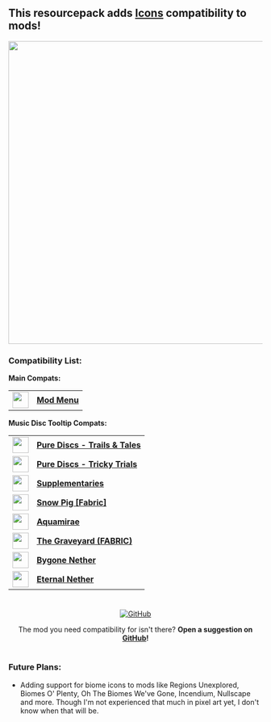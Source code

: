 ## This resourcepack adds [Icons](https://modrinth.com/resourcepack/icons) compatibility to mods!
<div align="center">

<img src="https://cdn.modrinth.com/data/cached_images/2482f56503a2b549fcde109e63750000bf1335a6.png" width="600">

</div>

### Compatibility List:

**Main Compats:**

<table>
  <tr>
    <td>
      <a href="https://modrinth.com/mod/modmenu">
        <img src="https://cdn.modrinth.com/data/mOgUt4GM/1bfe2006b38340e9d064700e41adf84a8abb1bd4_96.webp" width="32">
      </a>
    </td>
    <td>
      <b><a href="https://modrinth.com/mod/modmenu">Mod Menu</a></b>
    </td>
  </tr>
  </table>

**Music Disc Tooltip Compats:**

   <table>
   <tr>
    <td>
      <a href="https://modrinth.com/mod/purediscstrailstales">
        <img src="https://cdn.modrinth.com/data/iSN6eXzl/4a4cf15fa372a119ac6342ef5435caf0272e2ac6.gif" width="32">
      </a>
    </td>
    <td>
      <b><a href="https://modrinth.com/mod/purediscstrailstales">Pure Discs - Trails & Tales</a></b>
    </td>
  </tr>
     <tr>
    <td>
      <a href="https://modrinth.com/mod/purediscstrickytrials">
        <img src="https://cdn.modrinth.com/data/W3alKOSq/5c7a7134e3c46ab3f269d812ef47a17f3730ba4b.gif" width="32">
      </a>
    </td>
    <td>
      <b><a href="https://modrinth.com/mod/purediscstrickytrials">Pure Discs - Tricky Trials</a></b>
    </td>
  </tr>
     <tr>
    <td>
      <a href="https://modrinth.com/mod/supplementaries">
        <img src="https://cdn.modrinth.com/data/fFEIiSDQ/e9f5f66fa3b67e54acb91258a1428d68311c58bc_96.webp" width="32">
      </a>
    </td>
    <td>
      <b><a href="https://modrinth.com/mod/supplementaries">Supplementaries</a></b>
    </td>
  </tr>
   <tr>
    <td>
      <a href="https://modrinth.com/mod/snowpig-fabric">
        <img src="https://cdn.modrinth.com/data/HaIJSYr6/daef59825cebd044d07629c4befb18c86c476cae_96.webp" width="32">
      </a>
    </td>
    <td>
      <b><a href="https://modrinth.com/mod/snowpig-fabric">Snow Pig [Fabric]</a></b>
    </td>
  </tr>
     <tr>
    <td>
      <a href="https://modrinth.com/mod/aquamirae">
        <img src="https://cdn.modrinth.com/data/k23mNPhZ/a079cd089a737244861b41eea6c15b6e7091cc90_96.webp" width="32">
      </a>
    </td>
    <td>
      <b><a href="https://modrinth.com/mod/aquamirae">Aquamirae</a></b>
    </td>
  </tr>
   <tr>
    <td>
      <a href="https://modrinth.com/mod/the-graveyard-fabric">
        <img src="https://cdn.modrinth.com/data/QivVPB8W/0549285b940156bca595f49a05aaf22916e87b0f_96.webp" width="32">
      </a>
    </td>
    <td>
      <b><a href="https://modrinth.com/mod/the-graveyard-fabric">The Graveyard (FABRIC)</a></b>
    </td>
  </tr>
    <tr>
    <td>
      <a href="https://modrinth.com/mod/bygone-nether">
        <img src="https://cdn.modrinth.com/data/kt3BLgXB/6323060551684be5f2ec470fa4b5ec9fd25e7d29_96.webp" width="32">
      </a>
    </td>
    <td>
      <b><a href="https://modrinth.com/mod/bygone-nether">Bygone Nether</a></b>
    </td>
  </tr>
   <tr>
    <td>
      <a href="https://modrinth.com/mod/eternal-nether">
        <img src="https://cdn.modrinth.com/data/s6R4jmL8/cd258579b012c6c7f9088538e88bff8245c6b63c_96.webp" width="32">
      </a>
    </td>
    <td>
      <b><a href="https://modrinth.com/mod/eternal-nether">Eternal Nether</a></b>
    </td>
  </tr>
  </table>

#

<div align="center">
<a href="https://github.com/Fyoncle/Icons-Compats" rel="noopener nofollow ugc">
<img src="https://wsrv.nl/?url=https://i.ibb.co/N9s5hz1/github.png" alt="GitHub"></a> 
  
The mod you need compatibility for isn't there? **Open a suggestion on [GitHub](https://github.com/Fyoncle/Icons-Compats/issues/new?template=feature_request.yml)!**
</div>

#

### Future Plans:

- Adding support for biome icons to mods like Regions Unexplored, Biomes O' Plenty, Oh The Biomes We've Gone, Incendium, Nullscape and more. Though I'm not experienced that much in pixel art yet, I don't know when that will be.
